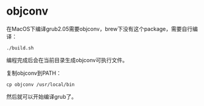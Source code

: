 # objconv
在MacOS下编译grub2.05需要objconv，brew下没有这个package，需要自行编译：
```shell
./build.sh
```
编程完成后会在当前目录生成objconv可执行文件。

复制objconv到PATH：
```shell
cp objconv /usr/local/bin
```
然后就可以开始编译grub了。
